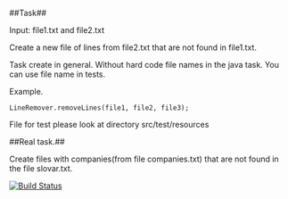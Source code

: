 ##Task##

Input: file1.txt and file2.txt

Create a new file of lines from file2.txt that are not found in file1.txt.

Task create in general. Without hard code file names in the java task. You can use file name in tests.

Example.


    LineRemover.removeLines(file1, file2, file3);

File for test please look at directory src/test/resources


##Real task.##

Create files with companies(from file companies.txt) that are not found in the file slovar.txt.


[![Build Status](https://drone.io/bitbucket.org/devbystep/line-remover/status.png)](https://drone.io/bitbucket.org/devbystep/line-remover/latest)
